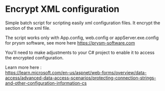# Encrypt XML configuration
Simple batch script for scripting easily xml configuration files. It encrypt the <appSettings> section of the xml file.  

The script works only with App.config, web.config or appServer.exe.config for prysm software, see more here https://prysm-software.com

You'll need to make adjustments to your C# project to enable it to access the encrypted configuration.  

Learn more here :  
https://learn.microsoft.com/en-us/aspnet/web-forms/overview/data-access/advanced-data-access-scenarios/protecting-connection-strings-and-other-configuration-information-cs
